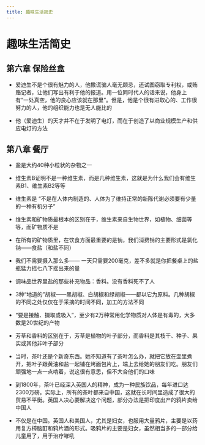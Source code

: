 ```yaml
---
title: 趣味生活简史
---
```


# 趣味生活简史

## 第六章 保险丝盒

- 爱迪生不是个很有魅力的人，他撒谎骗人毫无顾忌，还试图窃取专利权，或贿赂记者，让他们写出有利于他的报道。用一位同时代人的话来说，他身上有“一处真空，他的良心应该就在那里”。但是，他是个很有进取心的、工作很努力的人，他的组织能力也是无人能比的

- 他（爱迪生）的天才并不在于发明了电灯，而在于创造了以商业规模生产和供应电灯的方法

## 第八章 餐厅

- 盐是大约40种小粒状的杂物之一

- 维生素B证明不是一种维生素，而是几种维生素，这就是为什么我们会有维生素B1、维生素B2等等

- 维生素是 “不是在人体内制造的、人体为了维持正常的新陈代谢必须要有少量的一种有机分子”

- 维生素和矿物质最根本的区别在于，维生素来自生物世界，如植物、细菌等等，而矿物质不是

- 在所有的矿物质里，在饮食方面最重要的是钠，我们消费钠的主要形式是氯化钠——食盐（和盐不同）

- 我们不需要摄入那么多—— 一天只需要200毫克，差不多就是你把餐桌上的盐瓶猛力摇七八下摇出来的量

- 调味品世界里盐的那些补充物品：香料。没有香料死不了人

- 3种“地道的”胡椒——黑胡椒、白胡椒和绿胡椒——都以它为原料。几种胡椒的不同之处仅仅在于采摘的时间不同，加工的方法不同

- “要是接触、摄取或吸入”，至少有2万种常用化学物质对人体是有毒的，大多数是20世纪的产物

- 芳草和香料的区别在于，芳草是植物的叶子部分，而香料是其枝干、种子、果实或其他非叶子部分

- 当时，茶叶还是个新奇东西。她不知道有了茶叶怎么办，就把它放在壶里煮开，把叶子跟黄油和盐一起铺在烤面包片上，端上去给她的朋友们吃。朋友们顽强地一点一点啃着，说这很有意思，但不大合他们的口味

- 到1800年，茶叶已经深入英国人的精神，成为一种民族饮品，每年进口达2300万磅。实际上，所有的茶叶都来自中国，这就在长时间里造成了很大的贸易不平衡。英国人决心要解决这个问题，部分办法是把印度出产的鸦片卖给中国人

- 不仅是在中国。英国人和美国人，尤其是妇女，也服用大量鸦片，主要是以药用复方樟脑酊和鸦片酒的形式。吸鸦片的主要是妇女，虽然相当多的一部分给儿童用了，用于治疗哮吼
                      